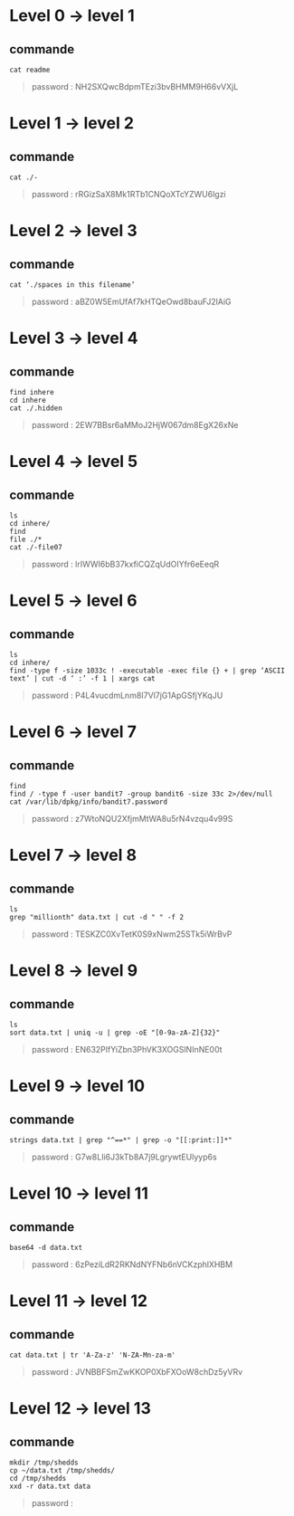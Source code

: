# Level 0 -> level 1
## commande 
```ssh
cat readme
```

> password : NH2SXQwcBdpmTEzi3bvBHMM9H66vVXjL 

# Level 1 -> level 2
## commande 
```ssh
cat ./-
```

> password : rRGizSaX8Mk1RTb1CNQoXTcYZWU6lgzi

# Level 2 -> level 3
## commande 
```ssh
cat ‘./spaces in this filename’
```

> password : aBZ0W5EmUfAf7kHTQeOwd8bauFJ2lAiG

# Level 3 -> level 4
## commande 
```ssh
find inhere
cd inhere
cat ./.hidden
```

> password : 2EW7BBsr6aMMoJ2HjW067dm8EgX26xNe

# Level 4 -> level 5
## commande 
```ssh
ls
cd inhere/
find
file ./*
cat ./-file07
```

> password : lrIWWI6bB37kxfiCQZqUdOIYfr6eEeqR

# Level 5 -> level 6
## commande 
```ssh
ls
cd inhere/
find -type f -size 1033c ! -executable -exec file {} + | grep ‘ASCII text’ | cut -d ‘ :’ -f 1 | xargs cat 
```

> password : P4L4vucdmLnm8I7Vl7jG1ApGSfjYKqJU

# Level 6 -> level 7
## commande 
```ssh
find
find / -type f -user bandit7 -group bandit6 -size 33c 2>/dev/null
cat /var/lib/dpkg/info/bandit7.password
```

> password : z7WtoNQU2XfjmMtWA8u5rN4vzqu4v99S

# Level 7 -> level 8
## commande 
```ssh
ls
grep "millionth" data.txt | cut -d " " -f 2
```

> password : TESKZC0XvTetK0S9xNwm25STk5iWrBvP

# Level 8 -> level 9
## commande 
```ssh
ls
sort data.txt | uniq -u | grep -oE "[0-9a-zA-Z]{32}"
```

> password : EN632PlfYiZbn3PhVK3XOGSlNInNE00t

# Level 9 -> level 10
## commande 
```ssh
strings data.txt | grep "^==*" | grep -o "[[:print:]]*"
```

> password : G7w8LIi6J3kTb8A7j9LgrywtEUlyyp6s
# Level 10 -> level 11
## commande 
```ssh
base64 -d data.txt
```

> password : 6zPeziLdR2RKNdNYFNb6nVCKzphlXHBM

# Level 11 -> level 12
## commande 
```ssh
cat data.txt | tr 'A-Za-z' 'N-ZA-Mn-za-m'
```

> password : JVNBBFSmZwKKOP0XbFXOoW8chDz5yVRv

# Level 12 -> level 13
## commande 
```ssh
mkdir /tmp/shedds
cp ~/data.txt /tmp/shedds/
cd /tmp/shedds
xxd -r data.txt data
```

> password :